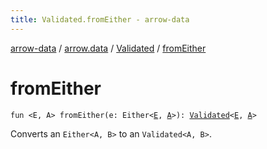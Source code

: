 ```yaml
---
title: Validated.fromEither - arrow-data
---
```


[arrow-data](../../index.html) / [arrow.data](../index.html) / [Validated](index.html) / [fromEither](./from-either.html)

# fromEither

`fun <E, A> fromEither(e: Either<`[`E`](from-either.html#E)`, `[`A`](from-either.html#A)`>): `[`Validated`](index.html)`<`[`E`](from-either.html#E)`, `[`A`](from-either.html#A)`>`

Converts an `Either<A, B>` to an `Validated<A, B>`.

